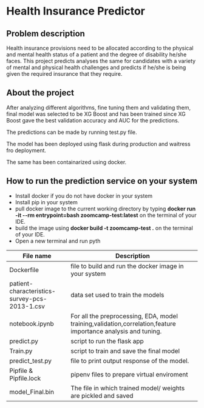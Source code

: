 # Health Insurance Predictor
## Problem description
Health insurance provisions need to be allocated according to the physical and mental health status of a patient and the degree of disability he/she faces. This project predicts analyses the same for candidates with a variety of mental and physical health challenges and predicts if he/she is being given the required insurance that they require.

## About the project


After analyzing different algorithms, fine tuning them and validating them, final model was selected to be XG Boost and has been trained since XG Boost gave the best validation accuracy and AUC for the predictions.    

The predictions can be made by running test.py file.    

The model has been deployed using flask during production and waitress fro deployment.    

The same has been containarized using docker.


## How to run the prediction service on your system
* Install docker if you do not have docker in your system
* Install pip in your system
* pull docker image to the current working directory by typing **docker run -it --rm entrypoint=bash zoomcamp-test:latest** on the terminal of your IDE.
* build the image using  **docker build -t zoomcamp-test .** on the terminal of your IDE.
* Open a new terminal and run pyth


|File name|Description|
|---------|-------------------------------------------------------|
|Dockerfile | file to build and run the docker image in your system|
|patient-characteristics-survey-pcs-2013-1.csv|data set used to train the models |
|notebook.ipynb|For all the preprocessing, EDA, model                                        training,validation,correlation,feature importance analysis and tuning.
|predict.py|script to run the flask app|
|Train.py|script to train and save the final model|
|predict_test.py| file to print output response of the model.|
|Pipfile & Pipfile.lock|pipenv files to prepare virtual enviroment| 
|model_Final.bin| The file in which trained model/ weights are pickled and saved|

